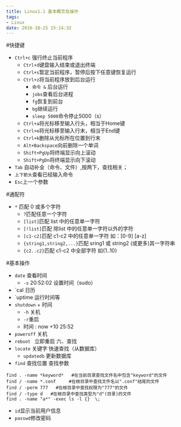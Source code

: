 ```yaml
---
title: Linux1.1 基本概念及操作
tags:
- Linux
date: 2016-10-25 15:14:32
---
```


#快捷键

+ `Ctrl+c`	强行终止当前程序
  + `Ctrl+d`键盘输入结束或退出终端
  + `Ctrl+s`暂定当前程序，暂停后按下任意键恢复运行
  + `Ctrl+z`将当前程序放到后台运行
    + `命令 &` 后台运行
    + `jobs`查看后台进程
    + `fg`恢复到前台
    + `bg`继续运行
    + `sleep 5000`命令停止5000（s）
  + `Ctrl+a`将光标移至输入行头，相当于Home键
  + `Ctrl+e`将光标移至输入行末，相当于End键
  + `Ctrl+k`删除从光标所在位置到行末
  + `Alt+Backspace`向前删除一个单词
  + `Shift+PgUp`将终端显示向上滚动
  + `Shift+PgDn`将终端显示向下滚动
+ `Tab` 自动补全（命令、文件）,按两下，查找相关；
+ `上下箭头`查看已经输入命令
+ `Esc`上一个参数

<!-- more -->

#通配符

+ `*`	匹配 0 或多个字符
  + `?`匹配任意一个字符
  + `[list]`匹配 list 中的任意单一字符
  + `[!list]`匹配 除list 中的任意单一字符以外的字符
  + `[c1-c2]`匹配 c1-c2 中的任意单一字符 如：[0-9] [a-z]
  + `{string1,string2,...}`匹配 sring1 或 string2 (或更多)其一字符串
  + `{c2..c2}`匹配 c1-c2 中全部字符 如{1..10}

#基本操作
+ `date` 查看时间
    + `-s` 20:52:02 设置时间（sudo）
+ `cal 日历
+ `uptime 运行时间等
+ `shutdown` + 时间
    + `-h` 关机
    + `-r`重启
    + 时间 : now +10 25:52
+ `poweroff` 关机
+ `reboot `   立即重启
    六、查找
+ `locate` 关键字  快速查找（从数据库）
    + `updatedb` 更新数据库
+ `find` 查找位置 查找参数

```shell
find . -name *keyword*   #在当前目录查找文件名中包含"keyword"的文件
find / -name *.conf     #在根目录中查找文件名以".conf"结尾的文件
find / -perm 777   #在根目录中查找权限为"777"的文件
find / -type d   #在根目录中查找类型为"d"(目录)的文件
find . -name "a*" -exec ls -l {}  \;  
```

+ `id`显示当前用户信息
+ `passwd`修改密码
